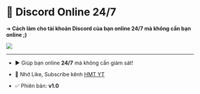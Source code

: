 # 🚀 Discord Online 24/7 

➔ **Cách làm cho tài khoản Discord của bạn online 24/7 mà không cần bạn online ;)**

<img src="https://raw.githubusercontent.com/HMT2008/Discord-Online-24-7/main/image.png"/>

---

- ▶️ Giúp bạn online **24/7** mà không cần giám sát!

- 🔔 Nhớ Like, Subscribe kênh [HMT YT](https://www.youtube.com/channel/UCkAI9_OVMYeexK_gk2HgZZg)

- ✅ Phiên bản: **v1.0**

